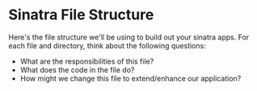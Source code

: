 # Sinatra File Structure

Here's the file structure we'll be using to build out your sinatra apps. 
For each file and directory, think about the following questions:

+ What are the responsibilities of this file?
+ What does the code in the file do?
+ How might we change this file to extend/enhance our application?
